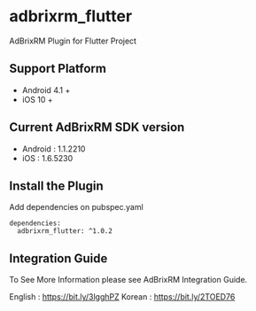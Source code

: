 # adbrixrm_flutter

AdBrixRM Plugin for Flutter Project

## Support Platform

- Android 4.1 +
- iOS 10 +

## Current AdBrixRM SDK version

- Android :  1.1.2210
- iOS : 1.6.5230

## Install the Plugin

Add dependencies on pubspec.yaml

```
dependencies:
  adbrixrm_flutter: ^1.0.2
```

## Integration Guide

To See More Information please see AdBrixRM Integration Guide.

English : https://bit.ly/3lgghPZ
Korean : https://bit.ly/2TOED76
